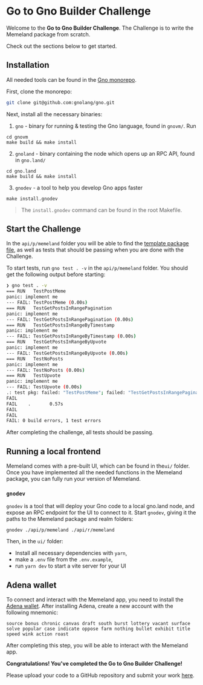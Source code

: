 # Go to Gno Builder Challenge

Welcome to the **Go to Gno Builder Challenge**.
The Challenge is to write the Memeland package from scratch.

Check out the sections below
to get started.

## Installation

All needed tools can be found in the [Gno monorepo](https://github.com/gnolang/gno).

First, clone the monorepo:

```bash
git clone git@github.com:gnolang/gno.git
```

Next, install all the necessary binaries:

1. `gno` - binary for running & testing the Gno language, found in `gnovm/`. 
Run

```
cd gnovm
make build && make install
```

2. `gnoland` - binary containing the node which opens up an RPC API, found in 
`gno.land/`

```
cd gno.land
make build && make install
```

3. `gnodev` - a tool to help you develop Gno apps faster
```
make install.gnodev
```

> The `install.gnodev` command can be found in the root Makefile.


## Start the Challenge

In the `api/p/memeland` folder you will be able to find the
[template package file](./memeland/api/p/memeland/memeland.gno), as well
as tests that should be passing when you are done with the Challenge.

To start tests, run `gno test . -v` in the `api/p/memeland` folder. You should 
get the following output before starting: 

```bash
❯ gno test . -v      
=== RUN   TestPostMeme
panic: implement me
--- FAIL: TestPostMeme (0.00s)
=== RUN   TestGetPostsInRangePagination
panic: implement me
--- FAIL: TestGetPostsInRangePagination (0.00s)
=== RUN   TestGetPostsInRangeByTimestamp
panic: implement me
--- FAIL: TestGetPostsInRangeByTimestamp (0.00s)
=== RUN   TestGetPostsInRangeByUpvote
panic: implement me
--- FAIL: TestGetPostsInRangeByUpvote (0.00s)
=== RUN   TestNoPosts
panic: implement me
--- FAIL: TestNoPosts (0.00s)
=== RUN   TestUpvote
panic: implement me
--- FAIL: TestUpvote (0.00s)
.: test pkg: failed: "TestPostMeme"; failed: "TestGetPostsInRangePagination"; failed: "TestGetPostsInRangeByTimestamp"; failed: "TestGetPostsInRangeByUpvote"; failed: "TestNoPosts"; failed: "TestUpvote"
FAIL
FAIL    .       0.57s
FAIL
FAIL
FAIL: 0 build errors, 1 test errors
```

After completing the challenge, all tests should be passing.

## Running a local frontend

Memeland comes with a pre-built UI, which can be found in the`ui/`
folder. Once you have implemented all the needed functions in the Memeland package,
you can fully run your version of Memeland.

### `gnodev`

`gnodev` is a tool that will deploy your Gno code to a local gno.land node, 
and expose an RPC endpoint for the UI to connect to it. Start `gnodev`, giving
it the paths to the Memeland package and realm folders:

```
gnodev ./api/p/memeland ./api/r/memeland
```

Then, in the `ui/` folder:
- Install all necessary dependencies with `yarn`,
- make a `.env` file from the `.env.example`,
- run `yarn dev` to start a vite server for your UI

## Adena wallet

To connect and interact with the Memeland app, you need to install the 
[Adena wallet](https://adena.app). After installing Adena,
create a new account with the following mnemonic:

```
source bonus chronic canvas draft south burst lottery vacant surface solve popular case indicate oppose farm nothing bullet exhibit title speed wink action roast
```

After completing this step, you will be able to interact with the Memeland app.

**Congratulations! You've completed the Go to Gno Builder Challenge!**

Please upload your code to a GitHub repository and submit your work
[here](https://forms.gle/94Qr9VcbySefpmco8).